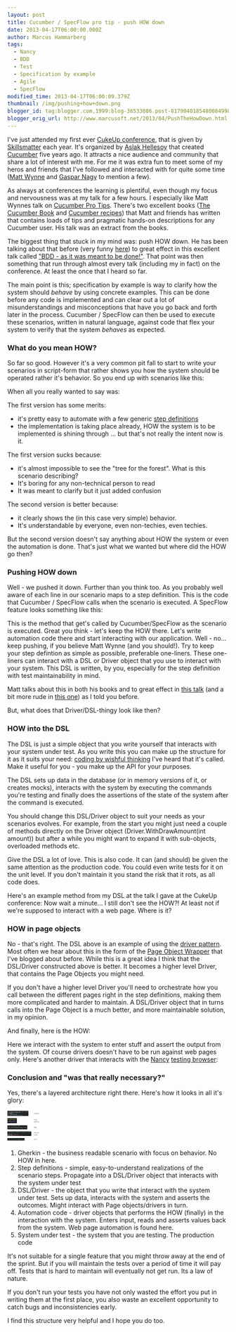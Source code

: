 ```yaml
---
layout: post
title: Cucumber / SpecFlow pro tip - push HOW down
date: 2013-04-17T06:00:00.000Z
author: Marcus Hammarberg
tags:
  - Nancy
  - BDD
  - Test
  - Specification by example
  - Agile
  - SpecFlow
modified_time: 2013-04-17T06:00:09.379Z
thumbnail: /img/pushing+how+down.png
blogger_id: tag:blogger.com,1999:blog-36533086.post-8179040185480084998
blogger_orig_url: http://www.marcusoft.net/2013/04/PushTheHowDown.html
---
```


I've just attended my first ever [CukeUp conference](http://skillsmatter.com/event/agile-testing/cukeup-2013), that is given by [Skillsmatter](http://www.skillsmatter.com/) each year. It's organized by [Aslak Hellesoy](http://aslakhellesoy.com/) that created [Cucumber](http://cukes.info/) five years ago. It attracts a nice audience and community that share a lot of interest with me. For me it was extra fun to meet some of my heros and friends that I've followed and interacted with for quite some time ([Matt Wynne](http://blog.mattwynne.net/) and [Gaspar Nagy](http://gasparnagy.com/) to mention a few).

As always at conferences the learning is plentiful, even though my focus and nervousness was at my talk for a few hours. I especially like Matt Wynnes talk on [Cucumber Pro Tips](http://skillsmatter.com/podcast/agile-testing/why-your-step-definitions-should-be-one-liners-and-other-pro-tips). There's two excellent books ([The Cucumber Book](http://pragprog.com/book/hwcuc/the-cucumber-book) and [Cucumber recipes](http://pragprog.com/book/dhwcr/cucumber-recipes)) that Matt and friends has written that contains loads of tips and pragmatic hands-on descriptions for any Cucumber user. His talk was an extract from the books.

The biggest thing that stuck in my mind was: push HOW down. He has been talking about that before (very funny [here](http://skillsmatter.com/podcast/agile-testing/refuctoring-your-cukes)) to great effect in this excellent talk called ["BDD - as it was meant to be done!"](http://skillsmatter.com/podcast/agile-scrum/bdd-as-its-meant-to-be-done). That point was then something that run through almost every talk (including my in fact) on the conference. At least the once that I heard so far.

The main point is this; specification by example is way to clarify how the system should *behave* by using concrete examples. This can be done before any code is implemented and can clear out a lot of misunderstandings and misconceptions that have you go back and forth later in the process. Cucumber / SpecFlow can then be used to execute these scenarios, written in natural language, against code that flex your system to verify that the system *behaves* as expected.

### What do you mean HOW?

So far so good. However it's a very common pit fall to start to write your scenarios in script-form that rather shows you how the system should be operated rather it's behavior. So you end up with scenarios like this:

When all you really wanted to say was:

The first version has some merits:

- it's pretty easy to automate with a few generic [step definitions](https://github.com/techtalk/SpecFlow/wiki/Step-Definitions)
- the implementation is taking place already, HOW the system is to be implemented is shining through ... but that's not really the intent now is it.

The first version sucks because:

- it's almost impossible to see the "tree for the forest". What is this scenario describing?
- It's boring for any non-technical person to read
- It was meant to clarify but it just added confusion

The second version is better because:

- it clearly shows the (in this case very simple) behavior.
- It's understandable by everyone, even non-techies, even techies.

But the second version doesn't say anything about HOW the system or even the automation is done. That's just what we wanted but where did the HOW go then?

### Pushing HOW down

Well - we pushed it down. Further than you think too. As you probably well aware of each line in our scenario maps to a step definition. This is the code that Cucumber / SpecFlow calls when the scenario is executed. A SpecFlow feature looks something like this:

This is the method that get's called by Cucumber/SpecFlow as the scenario is executed. Great you think - let's keep the HOW there. Let's write automation code there and start interacting with our application. Well - no... keep pushing, if you believe Matt Wynne (and you should!). Try to keep your step defintion as simple as possible, preferable one-liners. These one-liners can interact with a DSL or Driver object that you use to interact with your system. This DSL is written, by you, especially for the step definition with test maintainability in mind.

Matt talks about this in both his books and to great effect in [this talk](http://skillsmatter.com/podcast/agile-scrum/bdd-as-its-meant-to-be-done) (and a bit more rude in [this one](http://skillsmatter.com/podcast/agile-testing/refuctoring-your-cukes)) as I told you before.

But, what does that Driver/DSL-thingy look like then?

### HOW into the DSL

The DSL is just a simple object that you write yourself that interacts with your system under test. As you write this you can make up the structure for it as it suits your need: [coding by wishful thinking](http://dsoguy.blogspot.se/2007/01/programming-by-wishful-thinking.html) I've heard that it's called. Make it useful for you - you make up the API for your purposes.

The DSL sets up data in the database (or in memory versions of it, or creates mocks), interacts with the system by executing the commands you're testing and finally does the assertions of the state of the system after the command is executed.

You should change this DSL/Driver object to suit your needs as your scenarios evolves. For example, from the start you might just need a couple of methods directly on the Driver object (Driver.WithDrawAmount(int amount)) but after a while you might want to expand it with sub-objects, overloaded methods etc.

Give the DSL a lot of love. This is also code. It can (and should) be given the same attention as the production code. You could even write tests for it on the unit level. If you don't maintain it you stand the risk that it rots, as all code does.

Here's an example method from my DSL at the talk I gave at the CukeUp conference:
Now wait a minute... I still don't see the HOW?! At least not if we're supposed to interact with a web page. Where is it?

### HOW in page objects

No - that's right. The DSL above is an example of using the [driver pattern](http://c2.com/cgi/wiki?BridgePattern). Most often we hear about this in the form of the [Page Object Wrapper](http://www.marcusoft.net/2011/04/clean-up-your-stepsuse-page-objects-in.html) that I've blogged about before. While this is a great idea I think that the DSL/Driver constructed above is better. It becomes a higher level Driver, that contains the Page Objects you might need.

If you don't have a higher level Driver you'll need to orchestrate how you call between the different pages right in the step definitions, making them more complicated and harder to maintain. A DSL/Driver object that in turns calls into the Page Object is a much better, and more maintainable solution, in my opinion.

And finally, here is the HOW:

Here we interact with the system to enter stuff and assert the output from the system. Of course drivers doesn't have to be run against web pages only. Here's another driver that interacts with the [Nancy](http://www.nancyfx.org/) [testing browser](http://www.marcusoft.net/2013/01/NancyTesting1.html):

### Conclusion and "was that really necessary?"

Yes, there's a layered architecture right there. Here's how it looks in all it's glory:

![pushing how down](/img/pushing+how+down.png)

1. Gherkin - the business readable scenario with focus on behavior. No HOW in here.
2. Step definitions - simple, easy-to-understand realizations of the scenario steps. Propagate into a DSL/Driver object that interacts with the system under test
3. DSL/Driver - the object that you write that interact with the system under test. Sets up data, interacts with the system and asserts the outcomes. Might interact with Page objects/drivers in turn.
4. Automation code - driver objects that performs the HOW (finally) in the interaction with the system. Enters input, reads and asserts values back from the system. Web page automation is found here.
5. System under test - the system that you are testing. The production code

It's not suitable for a single feature that you might throw away at the end of the sprint. But if you will maintain the tests over a period of time it will pay off. Tests that is hard to maintain will eventually not get run. Its a law of nature.

If you don't run your tests you have not only wasted the effort you put in writing them at the first place, you also waste an excellent opportunity to catch bugs and inconsistencies early.

I find this structure very helpful and I hope you do too.
